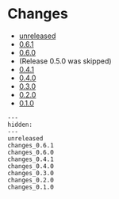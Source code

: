 # Changes

* [unreleased](unreleased.md)
* [0.6.1](changes_0.6.1.md)
* [0.6.0](changes_0.6.0.md)
* (Release 0.5.0 was skipped)
* [0.4.1](changes_0.4.1.md)
* [0.4.0](changes_0.4.0.md)
* [0.3.0](changes_0.3.0.md)
* [0.2.0](changes_0.2.0.md)
* [0.1.0](changes_0.1.0.md)

<!--- This MyST Parser Sphinx directive is necessary to keep Sphinx happy. We need list here all release letters again, because release droid and other scripts assume Markdown --->
```{toctree}
---
hidden:
---
unreleased
changes_0.6.1
changes_0.6.0
changes_0.4.1
changes_0.4.0
changes_0.3.0
changes_0.2.0
changes_0.1.0

```
